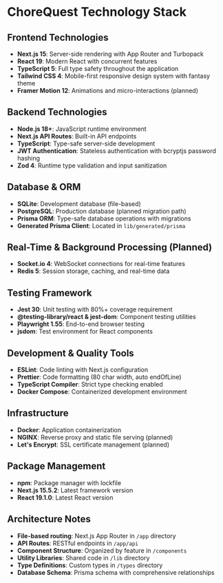 # ChoreQuest Technology Stack

## Frontend Technologies
- **Next.js 15**: Server-side rendering with App Router and Turbopack
- **React 19**: Modern React with concurrent features
- **TypeScript 5**: Full type safety throughout the application
- **Tailwind CSS 4**: Mobile-first responsive design system with fantasy theme
- **Framer Motion 12**: Animations and micro-interactions (planned)

## Backend Technologies
- **Node.js 18+**: JavaScript runtime environment
- **Next.js API Routes**: Built-in API endpoints
- **TypeScript**: Type-safe server-side development
- **JWT Authentication**: Stateless authentication with bcryptjs password hashing
- **Zod 4**: Runtime type validation and input sanitization

## Database & ORM
- **SQLite**: Development database (file-based)
- **PostgreSQL**: Production database (planned migration path)
- **Prisma ORM**: Type-safe database operations with migrations
- **Generated Prisma Client**: Located in `lib/generated/prisma`

## Real-Time & Background Processing (Planned)
- **Socket.io 4**: WebSocket connections for real-time features
- **Redis 5**: Session storage, caching, and real-time data

## Testing Framework
- **Jest 30**: Unit testing with 80%+ coverage requirement
- **@testing-library/react & jest-dom**: Component testing utilities
- **Playwright 1.55**: End-to-end browser testing
- **jsdom**: Test environment for React components

## Development & Quality Tools
- **ESLint**: Code linting with Next.js configuration
- **Prettier**: Code formatting (80 char width, auto endOfLine)
- **TypeScript Compiler**: Strict type checking enabled
- **Docker Compose**: Containerized development environment

## Infrastructure
- **Docker**: Application containerization
- **NGINX**: Reverse proxy and static file serving (planned)
- **Let's Encrypt**: SSL certificate management (planned)

## Package Management
- **npm**: Package manager with lockfile
- **Next.js 15.5.2**: Latest framework version
- **React 19.1.0**: Latest React version

## Architecture Notes
- **File-based routing**: Next.js App Router in `/app` directory
- **API Routes**: RESTful endpoints in `/app/api`
- **Component Structure**: Organized by feature in `/components`
- **Utility Libraries**: Shared code in `/lib` directory
- **Type Definitions**: Custom types in `/types` directory
- **Database Schema**: Prisma schema with comprehensive relationships